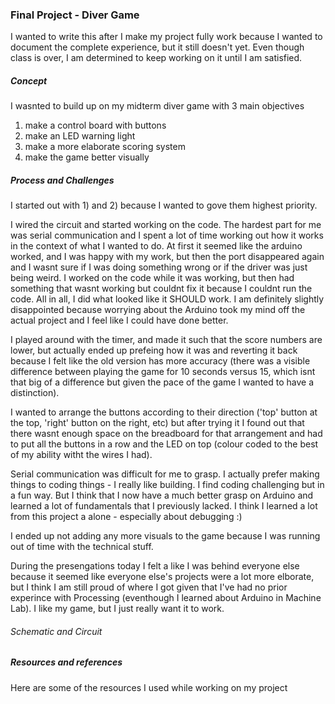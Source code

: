 ### Final Project - Diver Game

I wanted to write this after I make my project fully work because I wanted to document the complete experience, but it still doesn't yet. Even though class is over, I am determined to keep working on it until I am satisfied.

##### Concept

I wasnted to build up on my midterm diver game with 3 main objectives 

1) make a control board with buttons
2) make an LED warning light 
3) make a more elaborate scoring system
4) make the game better visually

##### Process and Challenges 

I started out with 1) and 2) because I wanted to gove them highest priority.

I wired the circuit and started working on the code. The hardest part for me was serial communication and I spent a lot of time working out how it works in the context
of what I wanted to do. At first it seemed like the arduino worked, and I was happy with my work, but then the port disappeared again and I wasnt sure if I was doing something wrong or if the driver was just being weird. I worked on the code while it was working, but then had something that wasnt working but couldnt fix it because I couldnt run the code. All in all, I did what looked like it SHOULD work. I am definitely slightly disappointed because worrying about the Arduino took my mind off the actual project and I feel like I could have done better. 

I played around with the timer, and made it such that the score numbers are lower, but actually ended up prefeing how it was and reverting it back because I felt like the old version has more accuracy (there was a visible difference between playing the game for 10 seconds versus 15, which isnt that big of a difference but given the pace of the game I wanted to have a distinction). 

I wanted to arrange the buttons according to their direction ('top' button at the top, 'right' button on the right, etc) but after trying it I found out that there wasnt enough space on the breadboard for that arrangement and had to put all the buttons in a row and the LED on top (colour coded to the best of my ability witht the wires I had).

Serial communication was difficult for me to grasp. I actually prefer making things to coding things - I really like building. I find coding challenging but in a fun way. But I think that I now have a much better grasp on Arduino and learned a lot of fundamentals that I previously lacked. I think I learned a lot from this project a alone - especially about debugging :)

I ended up not adding any more visuals to the game because I was running out of time with the technical stuff. 

During the presengations today I felt a like I was behind everyone else because it seemed like everyone else's projects were a lot more elborate, but I think I am still proud of where I got given that I've had no prior experince with Processing (eventhough I learned about Arduino in Machine Lab). I like my game, but I just really want it to work.

###### Schematic and Circuit

##### Resources and references 

Here are some of the resources I used while working on my project


